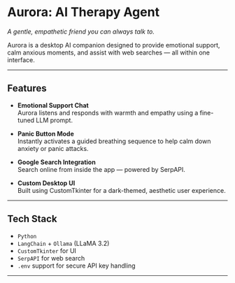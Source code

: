 # Aurora: AI Therapy Agent

_A gentle, empathetic friend you can always talk to._

Aurora is a desktop AI companion designed to provide emotional support, calm anxious moments, and assist with web searches — all within one interface.



---

## Features

-  **Emotional Support Chat**  
  Aurora listens and responds with warmth and empathy using a fine-tuned LLM prompt.
  
- **Panic Button Mode**  
  Instantly activates a guided breathing sequence to help calm down anxiety or panic attacks.

- **Google Search Integration**  
  Search online from inside the app — powered by SerpAPI.

- **Custom Desktop UI**  
  Built using CustomTkinter for a dark-themed, aesthetic user experience.

---

## Tech Stack

- `Python`
- `LangChain` + `Ollama` (LLaMA 3.2)
- `CustomTkinter` for UI
- `SerpAPI` for web search
- `.env` support for secure API key handling

---

